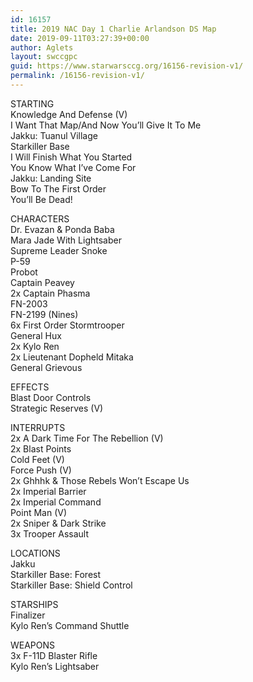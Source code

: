 ```yaml
---
id: 16157
title: 2019 NAC Day 1 Charlie Arlandson DS Map
date: 2019-09-11T03:27:39+00:00
author: Aglets
layout: swccgpc
guid: https://www.starwarsccg.org/16156-revision-v1/
permalink: /16156-revision-v1/
---
```

STARTING  
Knowledge And Defense (V)  
I Want That Map/And Now You’ll Give It To Me  
Jakku: Tuanul Village  
Starkiller Base  
I Will Finish What You Started  
You Know What I&#8217;ve Come For  
Jakku: Landing Site  
Bow To The First Order  
You&#8217;ll Be Dead!

CHARACTERS  
Dr. Evazan & Ponda Baba  
Mara Jade With Lightsaber  
Supreme Leader Snoke  
P-59  
Probot  
Captain Peavey  
2x Captain Phasma  
FN-2003  
FN-2199 (Nines)  
6x First Order Stormtrooper  
General Hux  
2x Kylo Ren  
2x Lieutenant Dopheld Mitaka  
General Grievous

EFFECTS  
Blast Door Controls  
Strategic Reserves (V)

INTERRUPTS  
2x A Dark Time For The Rebellion (V)  
2x Blast Points  
Cold Feet (V)  
Force Push (V)  
2x Ghhhk & Those Rebels Won&#8217;t Escape Us  
2x Imperial Barrier  
2x Imperial Command  
Point Man (V)  
2x Sniper & Dark Strike  
3x Trooper Assault

LOCATIONS  
Jakku  
Starkiller Base: Forest  
Starkiller Base: Shield Control

STARSHIPS  
Finalizer  
Kylo Ren&#8217;s Command Shuttle

WEAPONS  
3x F-11D Blaster Rifle  
Kylo Ren&#8217;s Lightsaber